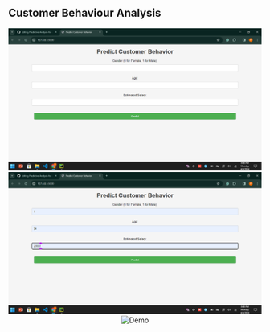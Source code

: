 ## Customer Behaviour Analysis


<div align="center">
  <img alt="Demo" src="https://github.com/Pallav7533/Predictive-Analysis-for-customer-Behaviour/blob/main/images/demo.png" />
</div>


<div align="center">
  <img alt="Demo" src="https://github.com/Pallav7533/Predictive-Analysis-for-customer-Behaviour/blob/main/images/input.png" />
</div>


<div align="center">
  <img alt="Demo" src="https://github.com/Pallav7533/Predictive-Analysis-for-customer-Behaviour/blob/main/images/result.png" />
</div>
